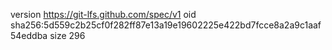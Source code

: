 version https://git-lfs.github.com/spec/v1
oid sha256:5d559c2b25cf0f282ff87e13a19e19602225e422bd7fcce8a2a9c1aaf54eddba
size 296
